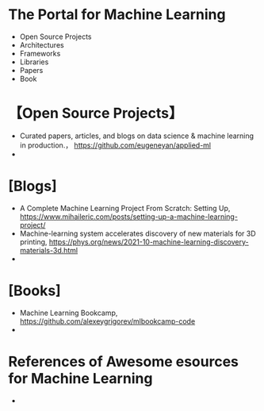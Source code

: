 # The Portal for Machine Learning

+ Open Source Projects
+ Architectures
+ Frameworks
+ Libraries
+ Papers
+ Book


# 【Open Source Projects】
+ Curated papers, articles, and blogs on data science & machine learning in production.， https://github.com/eugeneyan/applied-ml
+ 


# [Blogs]
+ A Complete Machine Learning Project From Scratch: Setting Up, https://www.mihaileric.com/posts/setting-up-a-machine-learning-project/
+ Machine-learning system accelerates discovery of new materials for 3D printing, https://phys.org/news/2021-10-machine-learning-discovery-materials-3d.html
+ 

# [Books]
+ Machine Learning Bookcamp, https://github.com/alexeygrigorev/mlbookcamp-code
+ 

# References of Awesome esources for Machine Learning
+ <TBC>

  
